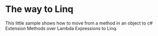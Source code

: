 # The way to Linq

This little sample shows how to move from a method in an object to c# Extension Methods over Lambda Expressions to Linq.

